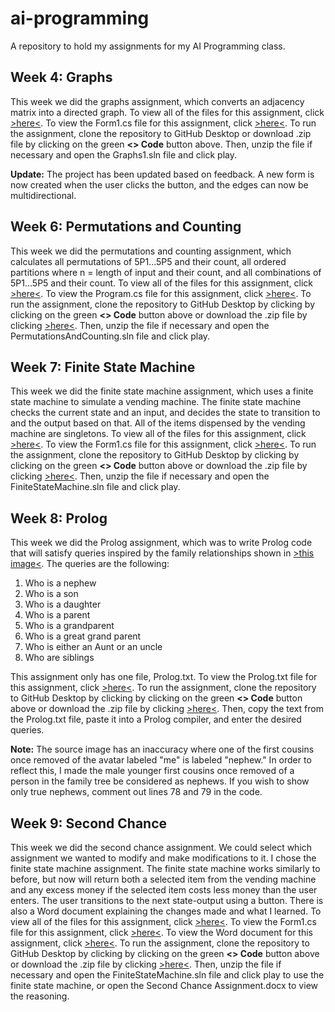 # ai-programming
A repository to hold my assignments for my AI Programming class.
## Week 4: Graphs
This week we did the graphs assignment, which converts an adjacency matrix into a directed graph. To view all of the files for this assignment, click [>here<](https://github.com/fatjosephina/ai-programming/tree/main/Graphs1). To view the Form1.cs file for this assignment, click [>here<](https://github.com/fatjosephina/ai-programming/blob/main/Graphs1/Graphs1/Form1.cs). To run the assignment, clone the repository to GitHub Desktop or download .zip file by clicking on the green **<> Code** button above. Then, unzip the file if necessary and open the Graphs1.sln file and click play.

**Update:** The project has been updated based on feedback. A new form is now created when the user clicks the button, and the edges can now be multidirectional.
## Week 6: Permutations and Counting
This week we did the permutations and counting assignment, which calculates all permutations of 5P1...5P5 and their count, all ordered partitions where n = length of input and their count, and all combinations of 5P1...5P5 and their count. To view all of the files for this assignment, click [>here<](https://github.com/fatjosephina/ai-programming/tree/main/PermutationsAndCounting). To view the Program.cs file for this assignment, click [>here<](https://github.com/fatjosephina/ai-programming/blob/main/PermutationsAndCounting/PermutationsAndCounting/Program.cs). To run the assignment, clone the repository to GitHub Desktop by clicking by clicking on the green **<> Code** button above or download the .zip file by clicking [>here<](https://github.com/fatjosephina/ai-programming/archive/refs/heads/main.zip). Then, unzip the file if necessary and open the PermutationsAndCounting.sln file and click play.
## Week 7: Finite State Machine
This week we did the finite state machine assignment, which uses a finite state machine to simulate a vending machine. The finite state machine checks the current state and an input, and decides the state to transition to and the output based on that. All of the items dispensed by the vending machine are singletons. To view all of the files for this assignment, click [>here<](https://github.com/fatjosephina/ai-programming/tree/main/FiniteStateMachine). To view the Form1.cs file for this assignment, click [>here<](https://github.com/fatjosephina/ai-programming/blob/main/FiniteStateMachine/FiniteStateMachine/Form1.cs). To run the assignment, clone the repository to GitHub Desktop by clicking by clicking on the green **<> Code** button above or download the .zip file by clicking [>here<](https://github.com/fatjosephina/ai-programming/archive/refs/heads/main.zip). Then, unzip the file if necessary and open the FiniteStateMachine.sln file and click play.
## Week 8: Prolog
This week we did the Prolog assignment, which was to write Prolog code that will satisfy queries inspired by the family relationships shown in [>this image<](https://www.shutterstock.com/image-vector/pedigree-ancestry-chart-template-portraits-600w-1049759024.jpg). The queries are the following:
1. Who is a nephew
2. Who is a son
3. Who is a daughter
4. Who is a parent
5. Who is a grandparent
6. Who is a great grand parent
7. Who is either an Aunt or an uncle
8. Who are siblings

This assignment only has one file, Prolog.txt. To view the Prolog.txt file for this assignment, click [>here<](https://github.com/fatjosephina/ai-programming/blob/main/Prolog/Prolog.txt). To run the assignment, clone the repository to GitHub Desktop by clicking by clicking on the green **<> Code** button above or download the .zip file by clicking [>here<](https://github.com/fatjosephina/ai-programming/archive/refs/heads/main.zip). Then, copy the text from the Prolog.txt file, paste it into a Prolog compiler, and enter the desired queries.

**Note:** The source image has an inaccuracy where one of the first cousins once removed of the avatar labeled "me" is labeled "nephew." In order to reflect this, I made the male younger first cousins once removed of a person in the family tree be considered as nephews. If you wish to show only true nephews, comment out lines 78 and 79 in the code.
## Week 9: Second Chance
This week we did the second chance assignment. We could select which assignment we wanted to modify and make modifications to it. I chose the finite state machine assignment. The finite state machine works similarly to before, but now will return both a selected item from the vending machine and any excess money if the selected item costs less money than the user enters. The user transitions to the next state-output using a button. There is also a Word document explaining the changes made and what I learned. To view all of the files for this assignment, click [>here<](https://github.com/fatjosephina/ai-programming/tree/main/SecondChance). To view the Form1.cs file for this assignment, click [>here<](https://github.com/fatjosephina/ai-programming/blob/main/SecondChance/FiniteStateMachine/Form1.cs). To view the Word document for this assignment, click [>here<](https://github.com/fatjosephina/ai-programming/blob/main/SecondChance/Second%20Chance%20Assignment.docx). To run the assignment, clone the repository to GitHub Desktop by clicking by clicking on the green **<> Code** button above or download the .zip file by clicking [>here<](https://github.com/fatjosephina/ai-programming/archive/refs/heads/main.zip). Then, unzip the file if necessary and open the FiniteStateMachine.sln file and click play to use the finite state machine, or open the Second Chance Assignment.docx to view the reasoning.
